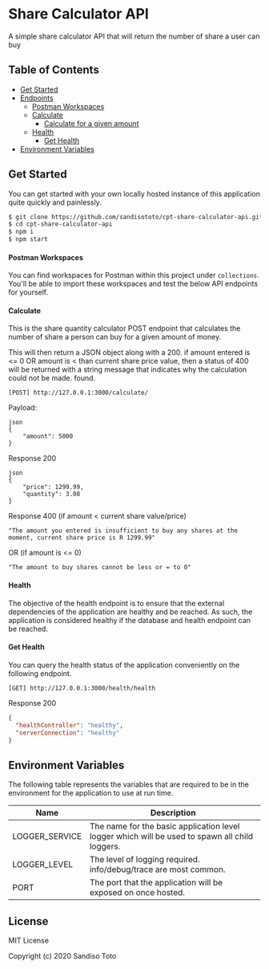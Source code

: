 # Share Calculator API
A simple share calculator API that will return the number of share a user can buy

## Table of Contents
- [Get Started](#get-started)
- [Endpoints](#endpoints)
    - [Postman Workspaces](#postman-workspaces)
    - [Calculate](#calculate)
        - [Calculate for a given amount](#get-a-contact)
    - [Health](#health)
        - [Get Health](#get-health)
- [Environment Variables](#environment-variables)

## Get Started
You can get started with your own locally hosted instance of this application quite quickly and painlessly.
```bash
$ git clone https://github.com/sandisototo/cpt-share-calculator-api.git
$ cd cpt-share-calculator-api
$ npm i
$ npm start
```

#### Postman Workspaces
You can find workspaces for Postman within this project under `collections`. You'll be able to
import these workspaces and test the below API endpoints for yourself.


#### Calculate
This is the share quantity calculator POST endpoint that calculates the number of share a person can buy for a given amount of money.

This will then return a JSON object along with a 200. if amount entered is <= 0 OR amount is < than current share price value, then a status of 400 will be returned with a string message that indicates why the calculation could not be made.
found.

`[POST] http://127.0.0.1:3000/calculate/`

Payload:
```
json
{
	"amount": 5000
}
```

Response 200
```
json
{
    "price": 1299.99,
    "quantity": 3.08
}
```

Response 400 (if amount < current share value/price)
```string
"The amount you entered is insufficient to buy any shares at the moment, current share price is R 1299.99"
```
OR (if amount is <= 0)
```
"The amount to buy shares cannot be less or = to 0"
```

#### Health
The objective of the health endpoint is to ensure that the external dependencies of the application are healthy and be
reached. As such, the application is considered healthy if the database and health endpoint can be reached.

#### Get Health
You can query the health status of the application conveniently on the following endpoint.

`[GET] http://127.0.0.1:3000/health/health`

Response 200
```json
{
  "healthController": "healthy",
  "serverConnection": "healthy"
}
```


## Environment Variables
The following table represents the variables that are required to be in the environment for the application to use at
run time. 

| Name              | Description                                                                                    |
|-------------------|------------------------------------------------------------------------------------------------|
| LOGGER_SERVICE    | The name for the basic application level logger which will be used to spawn all child loggers. |
| LOGGER_LEVEL      | The level of logging required. info/debug/trace are most common.                               |
| PORT              | The port that the application will be exposed on once hosted.                                  |

## License
MIT License

Copyright (c) 2020 Sandiso Toto
